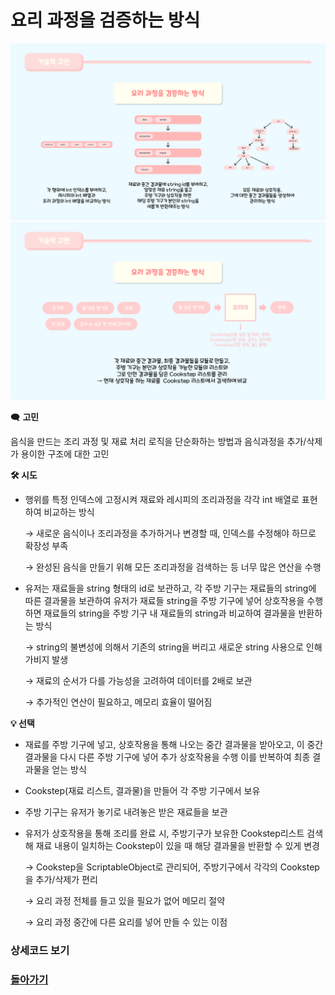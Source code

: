 # 요리 과정을 검증하는 방식

![요리과정검증1.png](/Detail/12.CheckFoodMethod/요리%20과정을%20검증하는%20방식/12.CheckFoodMethod1.png)
![요리과정검증2.png](/Detail/12.CheckFoodMethod/요리%20과정을%20검증하는%20방식/12.CheckFoodMethod2.png)

🗨️ **고민** 

음식을 만드는 조리 과정 및 재료 처리 로직을 단순화하는 방법과 음식과정을 추가/삭제가 용이한 구조에 대한 고민

**🛠️ 시도**

- 행위를 특정 인덱스에 고정시켜 재료와 레시피의 조리과정을 각각 int 배열로 표현하여 비교하는 방식
    
     → 새로운 음식이나 조리과정을 추가하거나 변경할 때, 인덱스를 수정해야 하므로 확장성 부족 
    
    → 완성된 음식을 만들기 위해 모든 조리과정을 검색하는 등 너무 많은 연산을 수행
    
- 유저는 재료들을 string 형태의 id로 보관하고,  각 주방 기구는 재료들의 string에 따른 결과물을 보관하여 유저가 재료들 string을 주방 기구에 넣어 상호작용을 수행하면 재료들의 string을 주방 기구 내 재료들의 string과 비교하여 결과물을 반환하는 방식
    
    → string의 불변성에 의해서 기존의 string을 버리고 새로운 string 사용으로 인해 가비지 발생
    
    → 재료의 순서가 다를 가능성을 고려하여 데이터를 2배로 보관 
    
    → 추가적인 연산이 필요하고, 메모리 효율이 떨어짐 
    

**💡 선택**

- 재료를 주방 기구에 넣고, 상호작용을 통해 나오는 중간 결과물을 받아오고, 이 중간 결과물을 다시 다른 주방 기구에 넣어 추가 상호작용을 수행 이를 반복하여 최종 결과물을 얻는 방식
- Cookstep(재료 리스트, 결과물)을 만들어 각 주방 기구에서 보유
- 주방 기구는 유저가 놓기로 내려놓은 받은 재료들을 보관
- 유저가 상호작용을 통해 조리를 완료 시, 주방기구가 보유한 Cookstep리스트 검색해 재료 내용이 일치하는 Cookstep이 있을 때 해당 결과물을 반환할 수 있게 변경
    
    →  Cookstep을 ScriptableObject로 관리되어, 주방기구에서 각각의 Cookstep을 추가/삭제가 편리
    
    → 요리 과정 전체를 들고 있을 필요가 없어 메모리 절약
    
    → 요리 과정 중간에 다른 요리를 넣어 만들 수 있는 이점
    

### 상세코드 보기

### [돌아가기](/README.md)